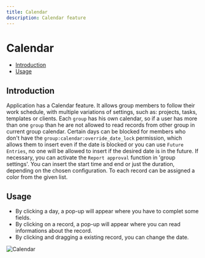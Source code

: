 ```yaml
---
title: Calendar
description: Calendar feature
---
```


# Calendar

- [Introduction](#introduction)
- [Usage](#usage)

<a name="introduction"></a>

## Introduction

Application has a Calendar feature. It allows group members to follow their work schedule, with multiple variations of settings, such as: projects, tasks, templates or clients.
Each `group` has his own calendar, so if a user has more than one `group` than he are not allowed to read records from other group in current group calendar.
Certain days can be blocked for members who don't have the `group:calendar:override_date_lock` permission, which allows them to insert even if the date is blocked or you can use `Future Entries`, no one will be allowed to insert if the desired date is in the future. If necessary, you can activate the `Report approval` function in 'group settings'.
You can insert the start time and end or just the duration, depending on the chosen configuration. To each record can be assigned a color from the given list.


<a name="usage"></a>

## Usage

- By clicking a day, a pop-up will appear where you have to complet some fields.
- By clicking on a record, a pop-up will appear where you can read informations about the record.
- By clicking and dragging a existing record, you can change the date.

![Calendar](https://raw.githubusercontent.com/zaimea/zaimea-docs/main/preview/calendar.jpg)
